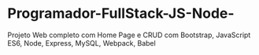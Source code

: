 # Programador-FullStack-JS-Node-
Projeto Web completo com Home Page e CRUD com Bootstrap, JavaScript ES6, Node, Express, MySQL, Webpack, Babel
